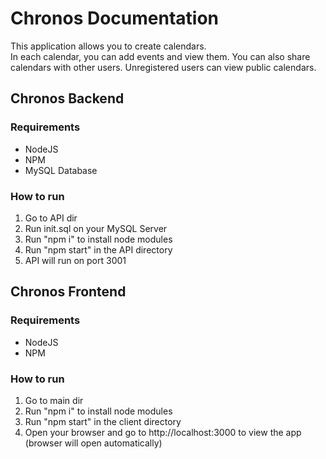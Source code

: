 # Chronos Documentation

This application allows you to create calendars. <br>
In each calendar, you can add events and view them. You can also share calendars with other users. Unregistered users can view public calendars.

## Chronos Backend

### Requirements
- NodeJS
- NPM
- MySQL Database
  
### How to run
1. Go to API dir
2. Run init.sql on your MySQL Server
3. Run "npm i" to install node modules
4. Run "npm start" in the API directory
5. API will run on port 3001

## Chronos Frontend

### Requirements
- NodeJS
- NPM
  
### How to run
1. Go to main dir
2. Run "npm i" to install node modules
3. Run "npm start" in the client directory
4. Open your browser and go to http://localhost:3000 to view the app (browser will open automatically)
